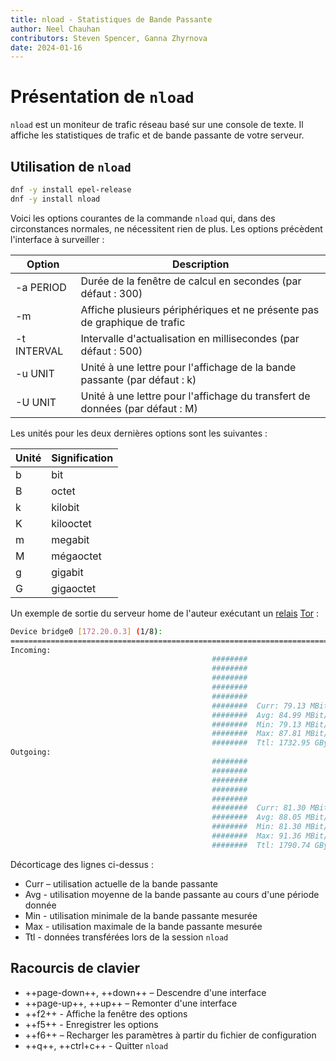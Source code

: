 ```yaml
---
title: nload - Statistiques de Bande Passante
author: Neel Chauhan
contributors: Steven Spencer, Ganna Zhyrnova
date: 2024-01-16
---
```


# Présentation de `nload`

`nload` est un moniteur de trafic réseau basé sur une console de texte. Il affiche les statistiques de trafic et de bande passante de votre serveur.

## Utilisation de `nload`

```bash
dnf -y install epel-release
dnf -y install nload
```

Voici les options courantes de la commande `nload` qui, dans des circonstances normales, ne nécessitent rien de plus. Les options précèdent l'interface à surveiller :

| Option      | Description                                                                                                     |
| ----------- | --------------------------------------------------------------------------------------------------------------- |
| -a PERIOD   | Durée de la fenêtre de calcul en secondes (par défaut : 300)                 |
| -m          | Affiche plusieurs périphériques et ne présente pas de graphique de trafic                                       |
| -t INTERVAL | Intervalle d'actualisation en millisecondes (par défaut : 500)               |
| -u UNIT     | Unité à une lettre pour l'affichage de la bande passante (par défaut : k)    |
| -U UNIT     | Unité à une lettre pour l'affichage du transfert de données (par défaut : M) |

Les unités pour les deux dernières options sont les suivantes :

| Unité | Signification |
| ----- | ------------- |
| b     | bit           |
| B     | octet         |
| k     | kilobit       |
| K     | kilooctet     |
| m     | megabit       |
| M     | mégaoctet     |
| g     | gigabit       |
| G     | gigaoctet     |

Un exemple de sortie du serveur home de l'auteur exécutant un [relais](https://community.torproject.org/relay/types-of-relays/) [Tor](https://www.torproject.org/) :

```bash
Device bridge0 [172.20.0.3] (1/8):
================================================================================
Incoming:
                                             ########
                                             ########
                                             ########
                                             ########
                                             ########
                                             ########  Curr: 79.13 MBit/s
                                             ########  Avg: 84.99 MBit/s
                                             ########  Min: 79.13 MBit/s
                                             ########  Max: 87.81 MBit/s
                                             ########  Ttl: 1732.95 GByte
Outgoing:
                                             ########
                                             ########
                                             ########
                                             ########
                                             ########
                                             ########  Curr: 81.30 MBit/s
                                             ########  Avg: 88.05 MBit/s
                                             ########  Min: 81.30 MBit/s
                                             ########  Max: 91.36 MBit/s
                                             ########  Ttl: 1790.74 GByte
```

Décorticage des lignes ci-dessus :

- Curr – utilisation actuelle de la bande passante
- Avg - utilisation moyenne de la bande passante au cours d'une période donnée
- Min - utilisation minimale de la bande passante mesurée
- Max - utilisation maximale de la bande passante mesurée
- Ttl - données transférées lors de la session `nload`

## Racourcis de clavier

- \++page-down++, ++down++ – Descendre d'une interface
- \++page-up++, ++up++ – Remonter d'une interface
- \++f2++ - Affiche la fenêtre des options
- \++f5++ - Enregistrer les options
- \++f6++ – Recharger les paramètres à partir du fichier de configuration
- \++q++, ++ctrl+c++ - Quitter `nload`
